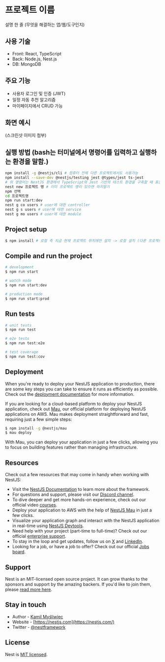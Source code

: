 # 프로젝트 이름
설명 한 줄 (무엇을 해결하는 앱/웹/도구인지)

## 사용 기술
- Front: React, TypeScript
- Back: Node.js, Nest.js
- DB: MongoDB

## 주요 기능
- 사용자 로그인 및 인증 (JWT)
- 일정 자동 추천 알고리즘
- 마이페이지에서 CRUD 가능

## 화면 예시
(스크린샷 이미지 첨부)

## 실행 방법 (bash는 터미널에서 명령어를 입력하고 실행하는 환경을 말함.)
```bash
npm install -g @nestjs/cli # 컴퓨터 전체 다른 프로젝트에서도 사용가능
npm install --save-dev @nestjs/testing jest @types/jest ts-jest 
# 위 명령어는 NestJS 환경에서 TypeScript와 Jest 기반의 테스트 환경을 구축할 때 표준적으로 사용하는 패키지
nest new 프로젝트 명 # 이미 프로젝트 명이 있으면 하지말기
npm 선택 
cd 프로젝트명
npm run start:dev
nest g co users # user에 대한 controller
nest g s users # user에 대한 service
nest g mo users # user에 대한 module

```
## Project setup

```bash
$ npm install # 로컬 즉 지금 현재 프로젝트 위치에만 설치 -> 로컬 설치 (다른 프로젝트에서는 사용불가)
```

## Compile and run the project

```bash
# development
$ npm run start

# watch mode
$ npm run start:dev

# production mode
$ npm run start:prod
```

## Run tests

```bash
# unit tests
$ npm run test

# e2e tests
$ npm run test:e2e

# test coverage
$ npm run test:cov
```

## Deployment

When you're ready to deploy your NestJS application to production, there are some key steps you can take to ensure it runs as efficiently as possible. Check out the [deployment documentation](https://docs.nestjs.com/deployment) for more information.

If you are looking for a cloud-based platform to deploy your NestJS application, check out [Mau](https://mau.nestjs.com), our official platform for deploying NestJS applications on AWS. Mau makes deployment straightforward and fast, requiring just a few simple steps:

```bash
$ npm install -g @nestjs/mau
$ mau deploy
```

With Mau, you can deploy your application in just a few clicks, allowing you to focus on building features rather than managing infrastructure.

## Resources

Check out a few resources that may come in handy when working with NestJS:

- Visit the [NestJS Documentation](https://docs.nestjs.com) to learn more about the framework.
- For questions and support, please visit our [Discord channel](https://discord.gg/G7Qnnhy).
- To dive deeper and get more hands-on experience, check out our official video [courses](https://courses.nestjs.com/).
- Deploy your application to AWS with the help of [NestJS Mau](https://mau.nestjs.com) in just a few clicks.
- Visualize your application graph and interact with the NestJS application in real-time using [NestJS Devtools](https://devtools.nestjs.com).
- Need help with your project (part-time to full-time)? Check out our official [enterprise support](https://enterprise.nestjs.com).
- To stay in the loop and get updates, follow us on [X](https://x.com/nestframework) and [LinkedIn](https://linkedin.com/company/nestjs).
- Looking for a job, or have a job to offer? Check out our official [Jobs board](https://jobs.nestjs.com).

## Support

Nest is an MIT-licensed open source project. It can grow thanks to the sponsors and support by the amazing backers. If you'd like to join them, please [read more here](https://docs.nestjs.com/support).

## Stay in touch

- Author - [Kamil Myśliwiec](https://twitter.com/kammysliwiec)
- Website - [https://nestjs.com](https://nestjs.com/)
- Twitter - [@nestframework](https://twitter.com/nestframework)

## License

Nest is [MIT licensed](https://github.com/nestjs/nest/blob/master/LICENSE).
